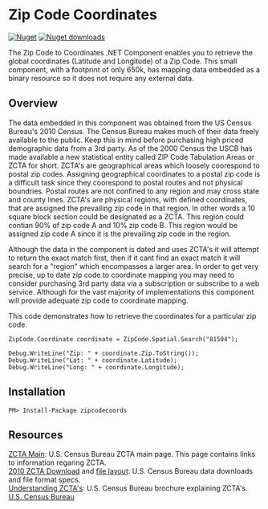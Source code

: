 Zip Code Coordinates
=============

[![Nuget](http://img.shields.io/nuget/v/ZipCodeCoords.svg)](http://www.nuget.org/packages/ZipCodeCoords/) [![Nuget downloads](http://img.shields.io/nuget/dt/ZipCodeCoords.svg)](http://www.nuget.org/packages/ZipCodeCoords/)

The Zip Code to Coordinates .NET Component enables you to retrieve the global coordinates (Latitude and Longitude) of a Zip Code. This small component, with a footprint of only 650k, has mapping data embedded as a binary resource so it does not require any external data.

Overview
------------

The data embedded in this component was obtained from the US Census Bureau's 2010 Census. The Census Bureau makes much of their data freely available to the public. Keep this in mind before purchasing high priced demographic data from a 3rd party. As of the 2000 Census the USCB has made available a new statistical entity called ZIP Code Tabulation Areas or ZCTA for short. ZCTA's are geographical areas which loosely coorespond to postal zip codes. Assigning geographical coordinates to a postal zip code is a difficult task since they coorespond to postal routes and not physical boundries. Postal routes are not confined to any region and may cross state and county lines. ZCTA's are physical regions, with defined coordinates, that are assigned the prevailing zip code in that region. In other words a 10 square block section could be designated as a ZCTA. This region could contian 90% of zip code A and 10% zip code B. This region would be assigned zip code A since it is the prevailing zip code in the region.  

Although the data in the component is dated and uses ZCTA's it will attempt to return the exact match first, then if it cant find an exact match it will search for a "region" which encompasses a larger area. In order to get very precise, up to date zip code to coordinate mapping you may need to consider purchasing 3rd party data via a subscription or subscribe to a web service. Although for the vast majority of implementations this component will provide adequate zip code to coordinate mapping.  

This code demonstrates how to retrieve the coordinates for a particular zip code.  

    ZipCode.Coordinate coordinate = ZipCode.Spatial.Search("81504");

    Debug.WriteLine("Zip: " + coordinate.Zip.ToString());
    Debug.WriteLine("Lat: " + coordinate.Latitude);
    Debug.WriteLine("Long: " + coordinate.Longitude);

Installation
------------

    PM> Install-Package zipcodecoords
	
Resources
------------

[ZCTA Main](http://www.census.gov/geo/ZCTA/zcta.html): U.S. Census Bureau ZCTA main page. This page contains links to information regaring ZCTA.  
[2010 ZCTA Download](http://www.census.gov/geo/www/gazetteer/gazetteer2010.html) and [file layout](http://www.census.gov/geo/www/gazetteer/gazetteer2010_layout.html#zcta): U.S. Census Bureau data downloads and file format specs.  
[Understanding ZCTA's](http://www.census.gov/geo/ZCTA/short_sdc_zcta.pdf): U.S. Census Bureau brochure explaining ZCTA's.  
[U.S. Census Bureau](http://www.census.gov)